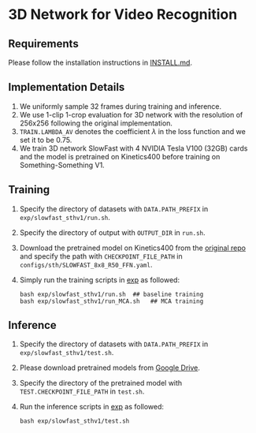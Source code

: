 # 3D Network for Video Recognition

## Requirements
Please follow the installation instructions in [INSTALL.md](INSTALL.md).

## Implementation Details
1. We uniformly sample 32 frames during training and inference. 
2. We use 1-clip 1-crop evaluation for 3D network with the resolution of 256x256 following the original implementation.
3. `TRAIN.LAMBDA_AV` denotes the coefficient $\lambda$ in the loss function and we set it to be 0.75.
4. We train 3D network SlowFast with 4 NVIDIA Tesla V100 (32GB) cards and the model is pretrained on Kinetics400 before training on Something-Something V1.

## Training
1. Specify the directory of datasets with `DATA.PATH_PREFIX` in `exp/slowfast_sthv1/run.sh`.
2. Specify the directory of output with `OUTPUT_DIR` in `run.sh`.
3. Download the pretrained model on Kinetics400 from the [original repo](https://dl.fbaipublicfiles.com/pyslowfast/model_zoo/kinetics400/SLOWFAST_8x8_R50.pkl) and specify the path with `CHECKPOINT_FILE_PATH` in `configs/sth/SLOWFAST_8x8_R50_FFN.yaml`.
4. Simply run the training scripts in [exp](exp) as followed:

   ```
   bash exp/slowfast_sthv1/run.sh  ## baseline training
   bash exp/slowfast_sthv1/run_MCA.sh   ## MCA training
   ```

## Inference
1. Specify the directory of datasets with `DATA.PATH_PREFIX` in `exp/slowfast_sthv1/test.sh`.
2. Please download pretrained models from [Google Drive](https://drive.google.com/drive/folders/1anktOMWzoWiZA3rvb9Tax4Y26ULoGU16?usp=sharing).
3. Specify the directory of the pretrained model with `TEST.CHECKPOINT_FILE_PATH` in `test.sh`.
4. Run the inference scripts in [exp](exp) as followed:

   ```
   bash exp/slowfast_sthv1/test.sh
   ```